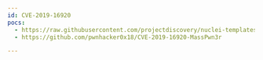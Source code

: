 ```yaml
---
id: CVE-2019-16920
pocs:
  - https://raw.githubusercontent.com/projectdiscovery/nuclei-templates/master/cves/2019/CVE-2019-16920.yaml
  - https://github.com/pwnhacker0x18/CVE-2019-16920-MassPwn3r

---
```

